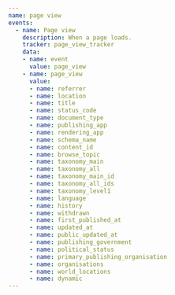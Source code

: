 ```yaml
---
name: page view
events:
  - name: Page view
    description: When a page loads.
    tracker: page_view_tracker
    data:
    - name: event
      value: page_view
    - name: page_view
      value:
      - name: referrer
      - name: location
      - name: title
      - name: status_code
      - name: document_type
      - name: publishing_app
      - name: rendering_app
      - name: schema_name
      - name: content_id
      - name: browse_topic
      - name: taxonomy_main
      - name: taxonomy_all
      - name: taxonomy_main_id
      - name: taxonomy_all_ids
      - name: taxonomy_level1
      - name: language
      - name: history
      - name: withdrawn
      - name: first_published_at
      - name: updated_at
      - name: public_updated_at
      - name: publishing_government
      - name: political_status
      - name: primary_publishing_organisation
      - name: organisations
      - name: world_locations
      - name: dynamic
---
```

